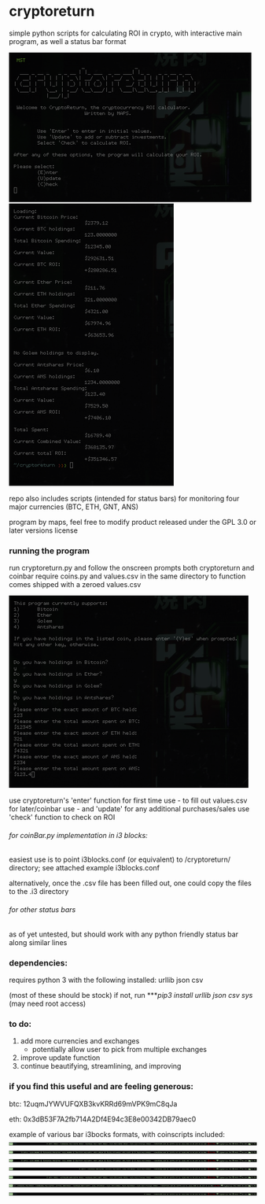 # cryptoreturn
simple python scripts for calculating ROI in crypto, with interactive main program, as well a status bar format

![Screenshot](https://raw.githubusercontent.com/mistermaps/cryptoreturn/master/images/crDemo1.png)
![Screenshot](https://raw.githubusercontent.com/mistermaps/cryptoreturn/master/images/crDemo3.png)

repo also includes scripts (intended for status bars) for monitoring four major currencies (BTC, ETH, GNT, ANS)

program by maps, feel free to modify
product released under the GPL 3.0 or later versions license
### running the program
run cryptoreturn.py and follow the onscreen prompts
both cryptoreturn and coinbar require coins.py and values.csv in the same directory to function
comes shipped with a zeroed values.csv

![Screenshot](https://raw.githubusercontent.com/mistermaps/cryptoreturn/master/images/crDemo2.png)

use cryptoreturn's 'enter' function for first time use - to fill out values.csv for later/coinbar use - and 'update' for any additional purchases/sales
use 'check' function to check on ROI


###### for coinBar.py implementation in i3 blocks:
easiest use is to point i3blocks.conf (or equivalent) to /cryptoreturn/ directory; see attached example i3blocks.conf

alternatively, once the .csv file has been filled out, one could copy the files to the .i3 directory
###### for other status bars
as of yet untested, but should work with any python friendly status bar along similar lines

### dependencies:
requires python 3 with the following installed:
	urllib
	json
	csv

(most of these should be stock)
if not, run ****pip3 install urllib json csv sys* (may need root access)

### to do:
1) add more currencies and exchanges
	- potentially allow user to pick from multiple exchanges
2) improve update function
3) continue beautifying, streamlining, and improving

### if you find this useful and are feeling generous:

btc: 12uqmJYWVUFQXB3kvKRRd69mVPK9mC8qJa

eth: 0x3dB53F7A2fb714A2Df4E94c3E8e00342DB79aec0

example of various bar i3bocks formats, with coinscripts included:
![Screenshot](https://raw.githubusercontent.com/mistermaps/cryptoreturn/master/images/crBarCoinROI.png)
![Screenshot](https://raw.githubusercontent.com/mistermaps/cryptoreturn/master/images/crBarAll.png)
![Screenshot](https://raw.githubusercontent.com/mistermaps/cryptoreturn/master/images/crBarAmountValue.png)
![Screenshot](https://raw.githubusercontent.com/mistermaps/cryptoreturn/master/images/crBarPerCoinValue.png)
![Screenshot](https://raw.githubusercontent.com/mistermaps/cryptoreturn/master/images/crBarPerCoinROI.png)
![Screenshot](https://raw.githubusercontent.com/mistermaps/cryptoreturn/master/images/crBarEverything.png)
![Screenshot](https://raw.githubusercontent.com/mistermaps/cryptoreturn/master/images/crBarTotalROI.png)
